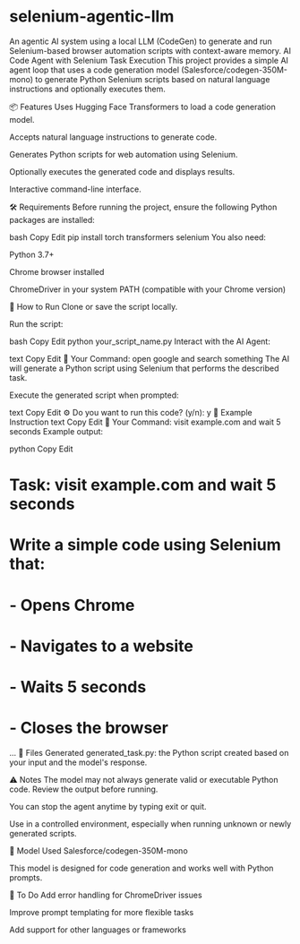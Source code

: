 # selenium-agentic-llm
An agentic AI system using a local LLM (CodeGen) to generate and run Selenium-based browser automation scripts with context-aware memory.
AI Code Agent with Selenium Task Execution
This project provides a simple AI agent loop that uses a code generation model (Salesforce/codegen-350M-mono) to generate Python Selenium scripts based on natural language instructions and optionally executes them.

📦 Features
Uses Hugging Face Transformers to load a code generation model.

Accepts natural language instructions to generate code.

Generates Python scripts for web automation using Selenium.

Optionally executes the generated code and displays results.

Interactive command-line interface.

🛠️ Requirements
Before running the project, ensure the following Python packages are installed:

bash
Copy
Edit
pip install torch transformers selenium
You also need:

Python 3.7+

Chrome browser installed

ChromeDriver in your system PATH (compatible with your Chrome version)

🚀 How to Run
Clone or save the script locally.

Run the script:

bash
Copy
Edit
python your_script_name.py
Interact with the AI Agent:

text
Copy
Edit
💬 Your Command: open google and search something
The AI will generate a Python script using Selenium that performs the described task.

Execute the generated script when prompted:

text
Copy
Edit
⚙  Do you want to run this code? (y/n): y
🧪 Example Instruction
text
Copy
Edit
💬 Your Command: visit example.com and wait 5 seconds
Example output:

python
Copy
Edit
# Task: visit example.com and wait 5 seconds
# Write a simple code using Selenium that:
# - Opens Chrome
# - Navigates to a website
# - Waits 5 seconds
# - Closes the browser
...
📂 Files Generated
generated_task.py: the Python script created based on your input and the model's response.

⚠️ Notes
The model may not always generate valid or executable Python code. Review the output before running.

You can stop the agent anytime by typing exit or quit.

Use in a controlled environment, especially when running unknown or newly generated scripts.

📖 Model Used
Salesforce/codegen-350M-mono

This model is designed for code generation and works well with Python prompts.

🧹 To Do
Add error handling for ChromeDriver issues

Improve prompt templating for more flexible tasks

Add support for other languages or frameworks
